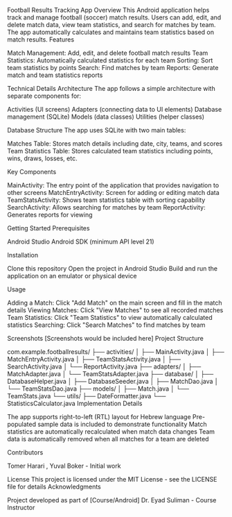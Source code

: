 Football Results Tracking App
Overview
This Android application helps track and manage football (soccer) match results. Users can add, edit, and delete match data, view team statistics, and search for matches by team. The app automatically calculates and maintains team statistics based on match results.
Features

Match Management: Add, edit, and delete football match results
Team Statistics: Automatically calculated statistics for each team
Sorting: Sort team statistics by points
Search: Find matches by team
Reports: Generate match and team statistics reports

Technical Details
Architecture
The app follows a simple architecture with separate components for:

Activities (UI screens)
Adapters (connecting data to UI elements)
Database management (SQLite)
Models (data classes)
Utilities (helper classes)

Database Structure
The app uses SQLite with two main tables:

Matches Table: Stores match details including date, city, teams, and scores
Team Statistics Table: Stores calculated team statistics including points, wins, draws, losses, etc.

Key Components

MainActivity: The entry point of the application that provides navigation to other screens
MatchEntryActivity: Screen for adding or editing match data
TeamStatsActivity: Shows team statistics table with sorting capability
SearchActivity: Allows searching for matches by team
ReportActivity: Generates reports for viewing

Getting Started
Prerequisites

Android Studio
Android SDK (minimum API level 21)

Installation

Clone this repository
Open the project in Android Studio
Build and run the application on an emulator or physical device

Usage

Adding a Match: Click "Add Match" on the main screen and fill in the match details
Viewing Matches: Click "View Matches" to see all recorded matches
Team Statistics: Click "Team Statistics" to view automatically calculated statistics
Searching: Click "Search Matches" to find matches by team

Screenshots
[Screenshots would be included here]
Project Structure

com.example.footballresults/
├── activities/
│   ├── MainActivity.java
│   ├── MatchEntryActivity.java
│   ├── TeamStatsActivity.java
│   ├── SearchActivity.java
│   └── ReportActivity.java
├── adapters/
│   ├── MatchAdapter.java
│   └── TeamStatsAdapter.java
├── database/
│   ├── DatabaseHelper.java
│   ├── DatabaseSeeder.java
│   ├── MatchDao.java
│   └── TeamStatsDao.java
├── models/
│   ├── Match.java
│   └── TeamStats.java
└── utils/
    ├── DateFormatter.java
    └── StatisticsCalculator.java
Implementation Details

The app supports right-to-left (RTL) layout for Hebrew language
Pre-populated sample data is included to demonstrate functionality
Match statistics are automatically recalculated when match data changes
Team data is automatically removed when all matches for a team are deleted

Contributors

Tomer Harari , Yuval Boker - Initial work

License
This project is licensed under the MIT License - see the LICENSE file for details
Acknowledgments

Project developed as part of [Course/Android]
Dr. Eyad Suliman - Course Instructor